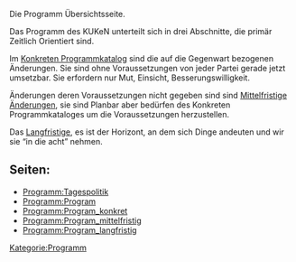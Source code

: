 Die Programm Übersichtsseite.

Das Programm des KUKeN unterteilt sich in drei Abschnitte, die primär
Zeitlich Orientiert sind.

Im [ Konkreten Programmkatalog](/wiki/Programm:Program_konkret "wikilink")
sind die auf die Gegenwart bezogenen Änderungen. Sie sind ohne
Voraussetzungen von jeder Partei gerade jetzt umsetzbar. Sie erfordern
nur Mut, Einsicht, Besserungswilligkeit.

Änderungen deren Voraussetzungen nicht gegeben sind sind [
Mittelfristige Änderungen](/wiki/Programm:Program_mittelfristig "wikilink"),
sie sind Planbar aber bedürfen des Konkreten Programmkataloges um die
Voraussetzungen herzustellen.

Das [ Langfristige](/wiki/Programm:Program_langfristig "wikilink"), es ist der
Horizont, an dem sich Dinge andeuten und wir sie “in die acht” nehmen.  

Seiten:
-------

-   <Programm:Tagespolitik>
-   <Programm:Program>
-   <Programm:Program_konkret>
-   <Programm:Program_mittelfristig>
-   <Programm:Program_langfristig>

<Kategorie:Programm>

